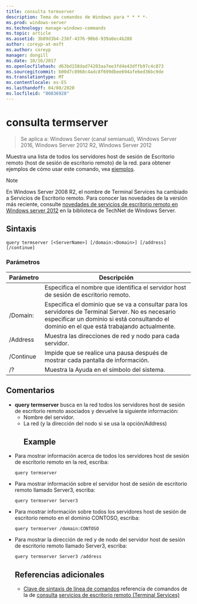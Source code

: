 ```yaml
---
title: consulta termserver
description: Tema de comandos de Windows para * * * *-
ms.prod: windows-server
ms.technology: manage-windows-commands
ms.topic: article
ms.assetid: 3b89d3b4-236f-4376-90b6-939a0ec4b288
author: coreyp-at-msft
ms.author: coreyp
manager: dongill
ms.date: 10/16/2017
ms.openlocfilehash: d63bd158dad74203aa7ee3fd4e43dffb97c4c873
ms.sourcegitcommit: b00d7c8968c4adc8f699dbee694afe6ed36bc9de
ms.translationtype: MT
ms.contentlocale: es-ES
ms.lasthandoff: 04/08/2020
ms.locfileid: "80836928"
---
```

# <a name="query-termserver"></a>consulta termserver

>Se aplica a: Windows Server (canal semianual), Windows Server 2016, Windows Server 2012 R2, Windows Server 2012

Muestra una lista de todos los servidores host de sesión de Escritorio remoto (host de sesión de escritorio remoto) de la red.
para obtener ejemplos de cómo usar este comando, vea [ejemplos](#BKMK_examples).
> [!NOTE]
> En Windows Server 2008 R2, el nombre de Terminal Services ha cambiado a Servicios de Escritorio remoto. Para conocer las novedades de la versión más reciente, consulte [novedades de servicios de escritorio remoto en Windows server 2012](https://technet.microsoft.com/library/hh831527) en la biblioteca de TechNet de Windows Server.
> ## <a name="syntax"></a>Sintaxis
> ```
> query termserver [<ServerName>] [/domain:<Domain>] [/address] [/continue]
> ```
> ### <a name="parameters"></a>Parámetros
> 
> |    Parámetro     |                                                                        Descripción                                                                         |
> |------------------|------------------------------------------------------------------------------------------------------------------------------------------------------------|
> |   <ServerName>   |                                               Especifica el nombre que identifica el servidor host de sesión de escritorio remoto.                                               |
> | /Domain:<Domain> | Especifica el dominio que se va a consultar para los servidores de Terminal Server. No es necesario especificar un dominio si está consultando el dominio en el que está trabajando actualmente. |
> |     /Address     |                                                  Muestra las direcciones de red y nodo para cada servidor.                                                  |
> |    /Continue     |                                              Impide que se realice una pausa después de mostrar cada pantalla de información.                                               |
> |        /?        |                                                            Muestra la Ayuda en el símbolo del sistema.                                                            |
> 
> ## <a name="remarks"></a>Comentarios
> - **query termserver** busca en la red todos los servidores host de sesión de escritorio remoto asociados y devuelve la siguiente información:
>   - Nombre del servidor.
>   - La red (y la dirección del nodo si se usa la opción/Address)
>     ## <a name="examples"></a><a name=BKMK_examples></a>Example
> - Para mostrar información acerca de todos los servidores host de sesión de escritorio remoto en la red, escriba:
>   ```
>   query termserver
>   ```
> - Para mostrar información sobre el servidor host de sesión de escritorio remoto llamado Server3, escriba:
>   ```
>   query termserver Server3
>   ```
> - Para mostrar información sobre todos los servidores host de sesión de escritorio remoto en el dominio CONTOSO, escriba:
>   ```
>   query termserver /domain:CONTOSO
>   ```
> - Para mostrar la dirección de red y de nodo del servidor host de sesión de escritorio remoto llamado Server3, escriba:
>   ```
>   query termserver Server3 /address
>   ```
>   ## <a name="additional-references"></a>Referencias adicionales
>   - [Clave de sintaxis de línea de comandos](command-line-syntax-key.md)
>   referencia de comandos de la
>   de [consulta](query.md) [servicios de escritorio remoto (Terminal Services)](remote-desktop-services-terminal-services-command-reference.md)
